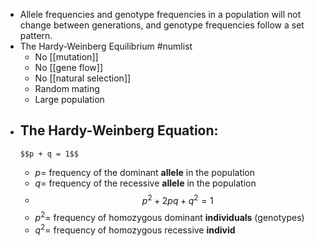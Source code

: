 - Allele frequencies and genotype frequencies in a population will not change between generations, and genotype frequencies follow a set pattern.
- The Hardy-Weinberg Equilibrium #numlist
	- No [[mutation]]
	- No [[gene flow]]
	- No [[natural selection]]
	- Random mating
	- Large population
- The Hardy-Weinberg Equation:
	-
	  $$p + q = 1$$
	- $p =$ frequency of the dominant **allele** in the population
	- $q =$ frequency of the recessive **allele** in the population
	-
	  $$p^2 + 2pq + q^2 = 1$$
	- $p^2 =$ frequency of homozygous dominant **individuals** (genotypes)
	- $q^2 =$ frequency of homozygous recessive **individ**